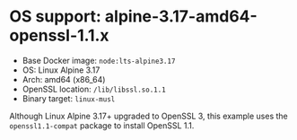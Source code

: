 # OS support: alpine-3.17-amd64-openssl-1.1.x

- Base Docker image: `node:lts-alpine3.17`
- OS: Linux Alpine 3.17
- Arch: amd64 (x86_64)
- OpenSSL location: `/lib/libssl.so.1.1`
- Binary target: `linux-musl`

Although Linux Alpine 3.17+ upgraded to OpenSSL 3, this example uses the `openssl1.1-compat` package to install OpenSSL 1.1.
